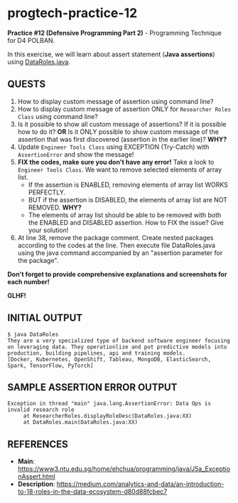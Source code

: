 # progtech-practice-12
**Practice #12 (Defensive Programming Part 2)** - Programming Technique for D4 POLBAN.

In this exercise, we will learn about assert statement (**Java assertions**) using [DataRoles.java](DataRoles.java).

## QUESTS
1. How to display custom message of assertion using command line? 
2. How to display custom message of assertion ONLY for `Researcher Roles Class` using command line?
3. Is it possible to show all custom message of assertions? If it is possible how to do it? **OR** Is it ONLY possible to show custom message of the assertion that was first discovered (assertion in the earlier line)? **WHY?**
4. Update `Engineer Tools Class` using EXCEPTION (Try-Catch) with `AssertionError` and show the message!
5. **FIX the codes, make sure you don't have any error!** Take a look to `Engineer Tools Class`. We want to remove selected elements of array list.
   - If the assertion is ENABLED, removing elements of array list WORKS PERFECTLY. 
   - BUT if the assertion is DISABLED, the elements of array list are NOT REMOVED. **WHY?**
   - The elements of array list should be able to be removed with both the ENABLED and DISABLED assertion. How to FIX the issue? Give your solution!
6. At line 38, remove the package comment. 
   Create nested packages according to the codes at the line. 
   Then execute file DataRoles.java using the java command accompanied by an "assertion parameter for the package".

**Don't forget to provide comprehensive explanations and screenshots for each number!**

**GLHF!**

## INITIAL OUTPUT
```
$ java DataRoles
They are a very specialized type of backend software engineer focusing on leveraging data. They operationlize and put predictive models into production, building pipelines, api and training models.
[Docker, Kubernetes, OpenShift, Tableau, MongoDB, ElasticSearch, Spark, TensorFlow, PyTorch]
```

## SAMPLE ASSERTION ERROR OUTPUT
```
Exception in thread "main" java.lang.AssertionError: Data Ops is invalid research role
     at ResearcherRoles.displayRoleDesc(DataRoles.java:XX)
     at DataRoles.main(DataRoles.java:XX)
```

## REFERENCES
- **Main**: https://www3.ntu.edu.sg/home/ehchua/programming/java/J5a_ExceptionAssert.html
- **Description**: https://medium.com/analytics-and-data/an-introduction-to-18-roles-in-the-data-ecosystem-d80d88fcbec7
